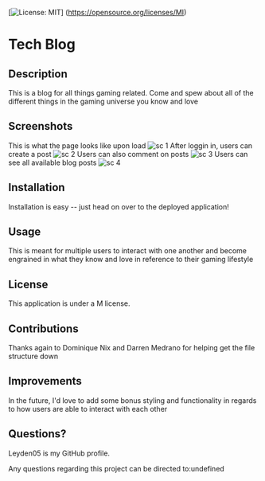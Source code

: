[![License: MIT](https://img.shields.io/badge/License-MIT-yellow.svg)] (https://opensource.org/licenses/MI)
# Tech Blog

## Description
This is a blog for all things gaming related. Come and spew about all of the different things in the gaming universe you know and love

## Screenshots
This is what the page looks like upon load
![sc 1](https://user-images.githubusercontent.com/120336182/222576814-20c55e58-b430-431e-bb2a-bc5d3e3aa7ce.png)
After loggin in, users can create a post
![sc 2](https://user-images.githubusercontent.com/120336182/222576895-18210eff-9019-4514-b421-51df97508afe.png)
Users can also comment on posts
![sc 3](https://user-images.githubusercontent.com/120336182/222577101-2b310de4-77b6-4856-95c5-d8a0ad274671.png)
Users can see all available blog posts
![sc 4](https://user-images.githubusercontent.com/120336182/222577176-fc655f2d-7688-40ed-8063-307c27a02a97.png)

## Installation
Installation is easy -- just head on over to the deployed application!

## Usage
This is meant for multiple users to interact with one another and become engrained in what they know and love in reference to their gaming lifestyle

## License
This application is under a M license.

## Contributions
Thanks again to Dominique Nix and Darren Medrano for helping get the file structure down

## Improvements
In the future, I'd love to add some bonus styling and functionality in regards to how users are able to interact with each other

## Questions?
Leyden05 is my GitHub profile. 

Any questions regarding this project can be directed to:undefined
